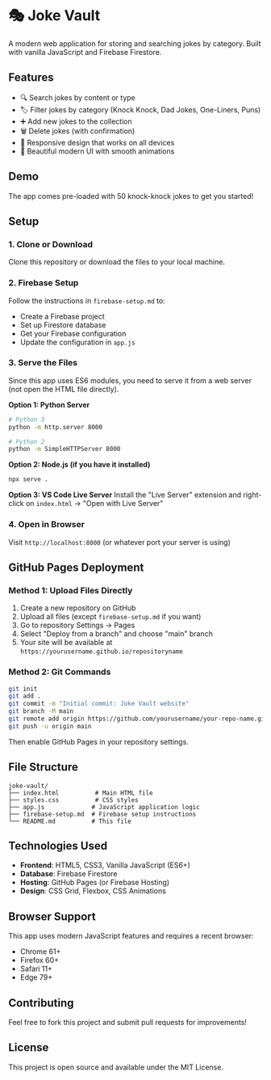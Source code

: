 # 🎭 Joke Vault

A modern web application for storing and searching jokes by category. Built with vanilla JavaScript and Firebase Firestore.

## Features

- 🔍 Search jokes by content or type
- 🏷️ Filter jokes by category (Knock Knock, Dad Jokes, One-Liners, Puns)
- ➕ Add new jokes to the collection
- 🗑️ Delete jokes (with confirmation)
- 📱 Responsive design that works on all devices
- 🎨 Beautiful modern UI with smooth animations

## Demo

The app comes pre-loaded with 50 knock-knock jokes to get you started!

## Setup

### 1. Clone or Download

Clone this repository or download the files to your local machine.

### 2. Firebase Setup

Follow the instructions in `firebase-setup.md` to:
- Create a Firebase project
- Set up Firestore database
- Get your Firebase configuration
- Update the configuration in `app.js`

### 3. Serve the Files

Since this app uses ES6 modules, you need to serve it from a web server (not open the HTML file directly).

**Option 1: Python Server**
```bash
# Python 3
python -m http.server 8000

# Python 2
python -m SimpleHTTPServer 8000
```

**Option 2: Node.js (if you have it installed)**
```bash
npx serve .
```

**Option 3: VS Code Live Server**
Install the "Live Server" extension and right-click on `index.html` → "Open with Live Server"

### 4. Open in Browser

Visit `http://localhost:8000` (or whatever port your server is using)

## GitHub Pages Deployment

### Method 1: Upload Files Directly

1. Create a new repository on GitHub
2. Upload all files (except `firebase-setup.md` if you want)
3. Go to repository Settings → Pages
4. Select "Deploy from a branch" and choose "main" branch
5. Your site will be available at `https://yourusername.github.io/repositoryname`

### Method 2: Git Commands

```bash
git init
git add .
git commit -m "Initial commit: Joke Vault website"
git branch -M main
git remote add origin https://github.com/yourusername/your-repo-name.git
git push -u origin main
```

Then enable GitHub Pages in your repository settings.

## File Structure

```
joke-vault/
├── index.html          # Main HTML file
├── styles.css          # CSS styles
├── app.js             # JavaScript application logic
├── firebase-setup.md  # Firebase setup instructions
└── README.md          # This file
```

## Technologies Used

- **Frontend**: HTML5, CSS3, Vanilla JavaScript (ES6+)
- **Database**: Firebase Firestore
- **Hosting**: GitHub Pages (or Firebase Hosting)
- **Design**: CSS Grid, Flexbox, CSS Animations

## Browser Support

This app uses modern JavaScript features and requires a recent browser:
- Chrome 61+
- Firefox 60+
- Safari 11+
- Edge 79+

## Contributing

Feel free to fork this project and submit pull requests for improvements!

## License

This project is open source and available under the MIT License.
